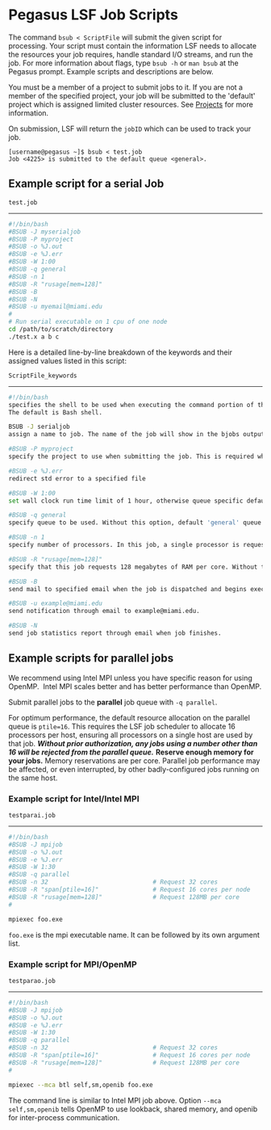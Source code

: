 # Pegasus LSF Job Scripts

The command `bsub < ScriptFile` will submit the given script for
processing. Your script must contain the information LSF needs to
allocate the resources your job requires, handle standard I/O streams,
and run the job. For more information about flags, type `bsub -h` or
`man bsub` at the Pegasus prompt. Example scripts and descriptions are
below.

You must be a member of a project to submit jobs to it. If you are not a
member of the specified project, your job will be submitted to the
'default' project which is assigned limited cluster resources. See
[Projects](../env/p_env_4-projects.md) for more information.

On submission, LSF will return the `jobID` which can be used to track
your job.

    [username@pegasus ~]$ bsub < test.job
    Job <4225> is submitted to the default queue <general>.

## Example script for a serial Job

`test.job`

-----

``` bash
#!/bin/bash
#BSUB -J myserialjob
#BSUB -P myproject
#BSUB -o %J.out
#BSUB -e %J.err
#BSUB -W 1:00
#BSUB -q general
#BSUB -n 1
#BSUB -R "rusage[mem=128]"
#BSUB -B
#BSUB -N
#BSUB -u myemail@miami.edu
#
# Run serial executable on 1 cpu of one node
cd /path/to/scratch/directory
./test.x a b c
```

  

Here is a detailed line-by-line breakdown of the keywords and their
assigned values listed in this script:

`ScriptFile_keywords`

-----

``` bash
#!/bin/bash
specifies the shell to be used when executing the command portion of the script.
The default is Bash shell.

BSUB -J serialjob
assign a name to job. The name of the job will show in the bjobs output.

#BSUB -P myproject
specify the project to use when submitting the job. This is required when a user has more than one project on Pegasus.

#BSUB -e %J.err
redirect std error to a specified file

#BSUB -W 1:00
set wall clock run time limit of 1 hour, otherwise queue specific default run time limit will be applied.

#BSUB -q general
specify queue to be used. Without this option, default 'general' queue will be applied.

#BSUB -n 1
specify number of processors. In this job, a single processor is requested.

#BSUB -R "rusage[mem=128]"
specify that this job requests 128 megabytes of RAM per core. Without this, a default RAM setting will be applied:  1500MB per core

#BSUB -B
send mail to specified email when the job is dispatched and begins execution.

#BSUB -u example@miami.edu
send notification through email to example@miami.edu.

#BSUB -N
send job statistics report through email when job finishes.
```

## Example scripts for parallel jobs

We recommend using Intel MPI unless you have specific reason for using
OpenMP.  Intel MPI scales better and has better performance than OpenMP.

Submit parallel jobs to the **parallel** job queue with `-q parallel`.

For optimum performance, the default resource allocation on the parallel
queue is `ptile=16`. This requires the LSF job scheduler to allocate 16
processors per host, ensuring all processors on a single host are used
by that job. ***Without prior authorization, any jobs using a number
other than 16 will be rejected from the parallel queue.*** **Reserve
enough memory for your jobs.** Memory reservations are per core.
Parallel job performance may be affected, or even interrupted, by other
badly-configured jobs running on the same host.

### Example script for Intel/Intel MPI

`testparai.job`

-----

``` bash
#!/bin/bash
#BSUB -J mpijob
#BSUB -o %J.out
#BSUB -e %J.err
#BSUB -W 1:30
#BSUB -q parallel
#BSUB -n 32                             # Request 32 cores
#BSUB -R "span[ptile=16]"               # Request 16 cores per node
#BSUB -R "rusage[mem=128]"              # Request 128MB per core
#

mpiexec foo.exe
```

`foo.exe` is the mpi executable name. It can be followed by its own
argument list.

  

### Example script for MPI/OpenMP

`testparao.job`

-----

``` bash
#!/bin/bash
#BSUB -J mpijob
#BSUB -o %J.out
#BSUB -e %J.err
#BSUB -W 1:30
#BSUB -q parallel
#BSUB -n 32                             # Request 32 cores                
#BSUB -R "span[ptile=16]"               # Request 16 cores per node
#BSUB -R "rusage[mem=128]"              # Request 128MB per core
#

mpiexec --mca btl self,sm,openib foo.exe
```

The command line is similar to Intel MPI job above. Option `--mca
self,sm,openib` tells OpenMP to use lookback, shared memory, and openib
for inter-process communication.
